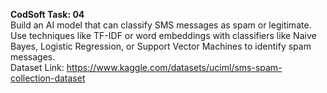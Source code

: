 **CodSoft Task: 04**<BR>
Build an AI model that can classify SMS messages as spam or legitimate. Use techniques like TF-IDF or word embeddings with classifiers like Naive Bayes, Logistic Regression, or Support Vector Machines to identify spam messages.<BR>
Dataset Link: https://www.kaggle.com/datasets/uciml/sms-spam-collection-dataset 
